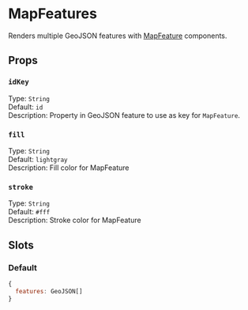 # MapFeatures

Renders multiple GeoJSON features with [MapFeature](/api/map-feature) components.

## Props

### ```idKey```

Type: `String`\
Default: `id`\
Description: Property in GeoJSON feature to use as key for `MapFeature`.

### ```fill```

Type: `String`\
Default: `lightgray`\
Description: Fill color for MapFeature

### ```stroke```

Type: `String`\
Default: `#fff`\
Description: Stroke color for MapFeature

## Slots

### Default

``` js
{
  features: GeoJSON[]
}
```
